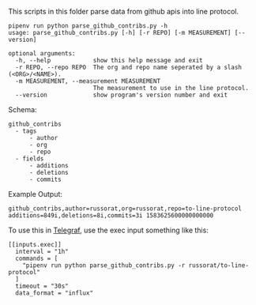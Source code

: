 This scripts in this folder parse data from github apis into line protocol.

```
pipenv run python parse_github_contribs.py -h                          
usage: parse_github_contribs.py [-h] [-r REPO] [-m MEASUREMENT] [--version]

optional arguments:
  -h, --help            show this help message and exit
  -r REPO, --repo REPO  The org and repo name seperated by a slash (<ORG>/<NAME>).
  -m MEASUREMENT, --measurement MEASUREMENT
                        The measurement to use in the line protocol.
  --version             show program's version number and exit
```

Schema:
```
github_contribs
  - tags
      - author
      - org
      - repo
  - fields
      - additions
      - deletions
      - commits
```

Example Output:
```
github_contribs,author=russorat,org=russorat,repo=to-line-protocol additions=849i,deletions=8i,commits=3i 1583625600000000000
```

To use this in [Telegraf](https://github.com/influxdata/telegraf), use the exec input something like this:

```
[[inputs.exec]]
  interval = "1h"
  commands = [
    "pipenv run python parse_github_contribs.py -r russorat/to-line-protocol"
  ]
  timeout = "30s"
  data_format = "influx"
```